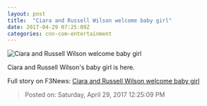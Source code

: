 ```yaml
---
layout: post
title:  "Ciara and Russell Wilson welcome baby girl"
date: 2017-04-29 07:25:09Z
categories: cnn-com-entertainment
---
```


![Ciara and Russell Wilson welcome baby girl](http://i2.cdn.cnn.com/cnnnext/dam/assets/160823123254-01-russell-wilson-ciara-0823-super-tease.jpg)

Ciara and Russell Wilson's baby girl is here.


Full story on F3News: [Ciara and Russell Wilson welcome baby girl](http://www.f3nws.com/n/cnZUJ)

> Posted on: Saturday, April 29, 2017 12:25:09 PM
